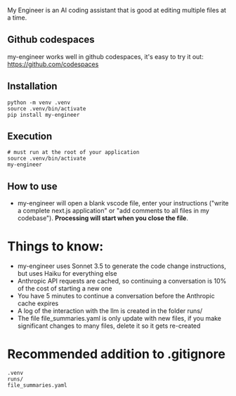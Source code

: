 My Engineer is an AI coding assistant that is good at editing multiple files at a time.


## Github codespaces   
my-engineer works well in github codespaces, it's easy to try it out: https://github.com/codespaces


## Installation
```
python -m venv .venv
source .venv/bin/activate
pip install my-engineer
```

## Execution

```
# must run at the root of your application
source .venv/bin/activate
my-engineer
```

## How to use

- my-engineer will open a blank vscode file, enter your instructions ("write a complete next.js application" or "add comments to all files in my codebase"). **Processing will start when you close the file**.


# Things to know:

- my-engineer uses Sonnet 3.5 to generate the code change instructions, but uses Haiku for everything else
- Anthropic API requests are cached, so continuing a conversation is 10% of the cost of starting a new one
- You have 5 minutes to continue a conversation before the Anthropic cache expires
- A log of the interaction with the llm is created in the folder runs/ 
- The file file_summaries.yaml is only update with new files, if you make significant changes to many files, delete it so it gets re-created

# Recommended addition to .gitignore

```
.venv
runs/
file_summaries.yaml
```
